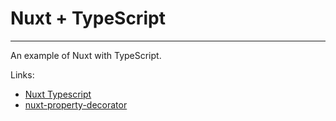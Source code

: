 # Nuxt + TypeScript
---

An example of Nuxt with TypeScript.

Links:
- [Nuxt Typescript](https://typescript.nuxtjs.org/)
- [nuxt-property-decorator](https://github.com/nuxt-community/nuxt-property-decorator)
